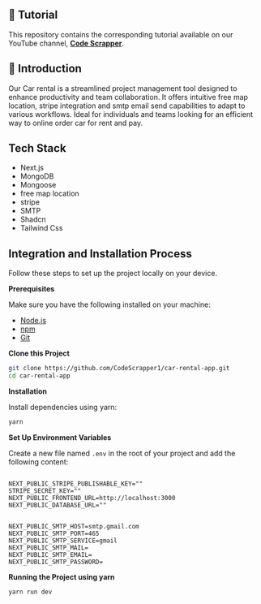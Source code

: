 ## 🚨 Tutorial

This repository contains the corresponding tutorial available on our YouTube channel, <a href="https://www.youtube.com/@CodeScrapperOfficial/videos" target="_blank"><b>Code Scrapper</b></a>.

## <a name="introduction">🤖 Introduction</a>

Our Car rental is a streamlined project management tool designed to enhance productivity and team collaboration. It offers intuitive free map location, stripe integration and smtp email send capabilities to adapt to various workflows. Ideal for individuals and teams looking for an efficient way to online order car for rent and pay.

## <a name="tech-stack">Tech Stack</a>

- Next.js
- MongoDB
- Mongoose
- free map location
- stripe
- SMTP
- Shadcn
- Tailwind Css

## <a name="quick-start">Integration and Installation Process</a>

Follow these steps to set up the project locally on your device.

**Prerequisites**

Make sure you have the following installed on your machine:

- [Node.js](https://nodejs.org/en)
- [npm](https://www.npmjs.com/)
- [Git](https://git-scm.com/)

**Clone this Project**

```bash
git clone https://github.com/CodeScrapper1/car-rental-app.git
cd car-rental-app
```

**Installation**

Install dependencies using yarn:

```bash
yarn
```

**Set Up Environment Variables**

Create a new file named `.env` in the root of your project and add the following content:

```env

NEXT_PUBLIC_STRIPE_PUBLISHABLE_KEY=""
STRIPE_SECRET_KEY=""
NEXT_PUBLIC_FRONTEND_URL=http://localhost:3000
NEXT_PUBLIC_DATABASE_URL=""


NEXT_PUBLIC_SMTP_HOST=smtp.gmail.com
NEXT_PUBLIC_SMTP_PORT=465
NEXT_PUBLIC_SMTP_SERVICE=gmail
NEXT_PUBLIC_SMTP_MAIL=
NEXT_PUBLIC_SMTP_EMAIL=
NEXT_PUBLIC_SMTP_PASSWORD=
```

**Running the Project using yarn**

```bash
yarn run dev
```

